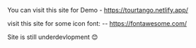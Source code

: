 You can visit this site for Demo - https://tourtango.netlify.app/

visit this site for some icon font: --  https://fontawesome.com/

Site is still underdevlopment 😊
